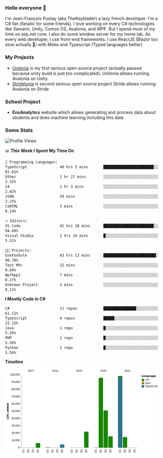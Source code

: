 ### Hello everyone 👋

I'm Jean-François Pustay (aka TheKeyblader) a lazy french developer. I'm a C# fan (fanatic for some friends). I love working on every C# technologies like Xamarin, Unity, Comos OS, Avalonia, and WPF.  But I spend most of my time on asp.net core. I also do some window server for my home lab. As every web developer, I use front-end frameworks. I use ReactJS (Blazor too slow actually 🙂) with Mobx and Typescript (Typed languages better)

### My Projects

* [Unilonia](https://github.com/TheKeyblader/Unilonia) is my first serious open source project (actually paused because unity build is just too complicated).
  Unilonia allows running Avalonia on Unity.
* [Stridelonia](https://github.com/TheKeyblader/Stridelonia) is second serious open source project
  Stride allows running Avalonia on Stride

### School Project

* __EnxAnalytics__ website which allows generating and process data about  students and does machine learning including this data 

### Some Stats

<!--START_SECTION:waka-->
![Profile Views](http://img.shields.io/badge/Profile%20Views-1-blue)

📊 **This Week I Spent My Time On** 

```text
💬 Programming Languages: 
TypeScript               40 hrs 5 mins       ███████████████████████░░   91.61% 
Other                    1 hr 27 mins        ░░░░░░░░░░░░░░░░░░░░░░░░░   3.32% 
C#                       1 hr 3 mins         ░░░░░░░░░░░░░░░░░░░░░░░░░   2.42% 
JSON                     59 mins             ░░░░░░░░░░░░░░░░░░░░░░░░░   2.25% 
CSHTML                   3 mins              ░░░░░░░░░░░░░░░░░░░░░░░░░   0.14%

🔥 Editors: 
VS Code                  41 hrs 20 mins      ███████████████████████░░   94.49% 
Visual Studio            2 hrs 24 mins       █░░░░░░░░░░░░░░░░░░░░░░░░   5.51%

🐱‍💻 Projects: 
EnxFoxhole               43 hrs 13 mins      ████████████████████████░   98.78% 
Test MVc                 22 mins             ░░░░░░░░░░░░░░░░░░░░░░░░░   0.84% 
WpfApp1                  7 mins              ░░░░░░░░░░░░░░░░░░░░░░░░░   0.27% 
Unknown Project          2 mins              ░░░░░░░░░░░░░░░░░░░░░░░░░   0.11%

```

**I Mostly Code in C#** 

```text
C#                       11 repos            ███████████████░░░░░░░░░░   61.11% 
TypeScript               4 repos             █████░░░░░░░░░░░░░░░░░░░░   22.22% 
Java                     1 repo              █░░░░░░░░░░░░░░░░░░░░░░░░   5.56% 
PHP                      1 repo              █░░░░░░░░░░░░░░░░░░░░░░░░   5.56% 
Python                   1 repo              █░░░░░░░░░░░░░░░░░░░░░░░░   5.56%

```


**Timeline**

![Chart not found](https://raw.githubusercontent.com/TheKeyblader/TheKeyblader/main/charts/bar_graph.png) 


<!--END_SECTION:waka-->

<!--
**TheKeyblader/TheKeyblader** is a ✨ _special_ ✨ repository because its `README.md` (this file) appears on your GitHub profile.

Here are some ideas to get you started:

- 🔭 I’m currently working on ...
- 🌱 I’m currently learning ...
- 👯 I’m looking to collaborate on ...
- 🤔 I’m looking for help with ...
- 💬 Ask me about ...
- 📫 How to reach me: ...
- 😄 Pronouns: ...
- ⚡ Fun fact: ...
-->
